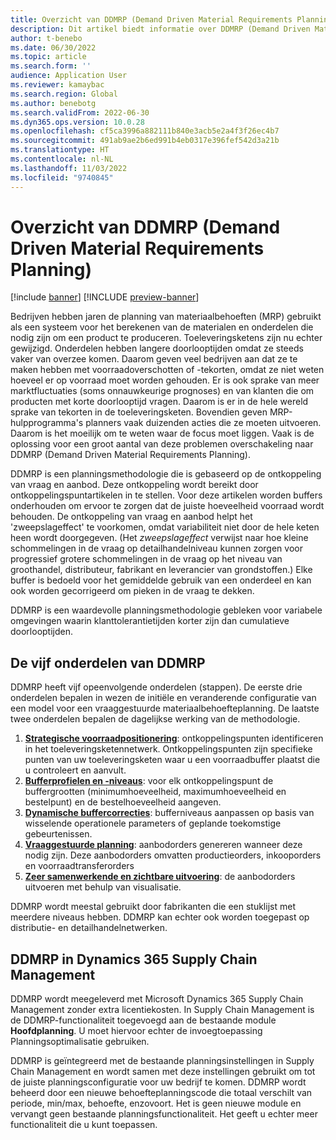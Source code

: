 ```yaml
---
title: Overzicht van DDMRP (Demand Driven Material Requirements Planning)
description: Dit artikel biedt informatie over DDMRP (Demand Driven Material Requirements Planning), een planningsmethodologie die is gebaseerd op de ontkoppeling van vraag en aanbod.
author: t-benebo
ms.date: 06/30/2022
ms.topic: article
ms.search.form: ''
audience: Application User
ms.reviewer: kamaybac
ms.search.region: Global
ms.author: benebotg
ms.search.validFrom: 2022-06-30
ms.dyn365.ops.version: 10.0.28
ms.openlocfilehash: cf5ca3996a882111b840e3acb5e2a4f3f26ec4b7
ms.sourcegitcommit: 491ab9ae2b6ed991b4eb0317e396fef542d3a21b
ms.translationtype: HT
ms.contentlocale: nl-NL
ms.lasthandoff: 11/03/2022
ms.locfileid: "9740845"
---
```

# <a name="demand-driven-material-requirements-planning-ddmrp-overview"></a>Overzicht van DDMRP (Demand Driven Material Requirements Planning)

[!include [banner](../../includes/banner.md)]
[!INCLUDE [preview-banner](../../includes/preview-banner.md)]
<!-- KFM: Preview until further notice -->

Bedrijven hebben jaren de planning van materiaalbehoeften (MRP) gebruikt als een systeem voor het berekenen van de materialen en onderdelen die nodig zijn om een product te produceren. Toeleveringsketens zijn nu echter gewijzigd. Onderdelen hebben langere doorlooptijden omdat ze steeds vaker van overzee komen. Daarom geven veel bedrijven aan dat ze te maken hebben met voorraadoverschotten of -tekorten, omdat ze niet weten hoeveel er op voorraad moet worden gehouden. Er is ook sprake van meer marktfluctuaties (soms onnauwkeurige prognoses) en van klanten die om producten met korte doorlooptijd vragen. Daarom is er in de hele wereld sprake van tekorten in de toeleveringsketen. Bovendien geven MRP-hulpprogramma's planners vaak duizenden acties die ze moeten uitvoeren. Daarom is het moeilijk om te weten waar de focus moet liggen. Vaak is de oplossing voor een groot aantal van deze problemen overschakeling naar DDMRP (Demand Driven Material Requirements Planning).

DDMRP is een planningsmethodologie die is gebaseerd op de ontkoppeling van vraag en aanbod. Deze ontkoppeling wordt bereikt door ontkoppelingspuntartikelen in te stellen. Voor deze artikelen worden buffers onderhouden om ervoor te zorgen dat de juiste hoeveelheid voorraad wordt behouden. De ontkoppeling van vraag en aanbod helpt het 'zweepslageffect' te voorkomen, omdat variabiliteit niet door de hele keten heen wordt doorgegeven. (Het *zweepslageffect* verwijst naar hoe kleine schommelingen in de vraag op detailhandelniveau kunnen zorgen voor progressief grotere schommelingen in de vraag op het niveau van groothandel, distributeur, fabrikant en leverancier van grondstoffen.) Elke buffer is bedoeld voor het gemiddelde gebruik van een onderdeel en kan ook worden gecorrigeerd om pieken in de vraag te dekken.

DDMRP is een waardevolle planningsmethodologie gebleken voor variabele omgevingen waarin klanttolerantietijden korter zijn dan cumulatieve doorlooptijden.

## <a name="the-five-components-of-ddmrp"></a>De vijf onderdelen van DDMRP

DDMRP heeft vijf opeenvolgende onderdelen (stappen). De eerste drie onderdelen bepalen in wezen de initiële en veranderende configuratie van een model voor een vraaggestuurde materiaalbehoefteplanning. De laatste twee onderdelen bepalen de dagelijkse werking van de methodologie.

1. **[Strategische voorraadpositionering](ddmrp-inventory-positioning.md)**: ontkoppelingspunten identificeren in het toeleveringsketennetwerk. Ontkoppelingspunten zijn specifieke punten van uw toeleveringsketen waar u een voorraadbuffer plaatst die u controleert en aanvult.
2. **[Bufferprofielen en -niveaus](ddmrp-buffer-profile-and-levels.md)**: voor elk ontkoppelingspunt de buffergrootten (minimumhoeveelheid, maximumhoeveelheid en bestelpunt) en de bestelhoeveelheid aangeven.
3. **[Dynamische buffercorrecties](ddmrp-buffer-profile-and-levels.md#dynamic-adjustments)**: bufferniveaus aanpassen op basis van wisselende operationele parameters of geplande toekomstige gebeurtenissen.
4. **[Vraaggestuurde planning](ddmrp-planning.md)**: aanbodorders genereren wanneer deze nodig zijn. Deze aanbodorders omvatten productieorders, inkooporders en voorraadtransferorders
5. **[Zeer samenwerkende en zichtbare uitvoering](ddmrp-visual-and-collaborative-execution.md)**: de aanbodorders uitvoeren met behulp van visualisatie.

DDMRP wordt meestal gebruikt door fabrikanten die een stuklijst met meerdere niveaus hebben. DDMRP kan echter ook worden toegepast op distributie- en detailhandelnetwerken.

## <a name="ddmrp-in-dynamics-365-supply-chain-management"></a>DDMRP in Dynamics 365 Supply Chain Management

DDMRP wordt meegeleverd met Microsoft Dynamics 365 Supply Chain Management zonder extra licentiekosten. In Supply Chain Management is de DDMRP-functionaliteit toegevoegd aan de bestaande module **Hoofdplanning**. U moet hiervoor echter de invoegtoepassing Planningsoptimalisatie gebruiken.

DDMRP is geïntegreerd met de bestaande planningsinstellingen in Supply Chain Management en wordt samen met deze instellingen gebruikt om tot de juiste planningsconfiguratie voor uw bedrijf te komen. DDMRP wordt beheerd door een nieuwe behoefteplanningscode die totaal verschilt van periode, min/max, behoefte, enzovoort. Het is geen nieuwe module en vervangt geen bestaande planningsfunctionaliteit. Het geeft u echter meer functionaliteit die u kunt toepassen.
